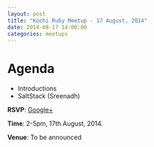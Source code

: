 ```yaml
---
layout: post
title: "Kochi Ruby Meetup - 17 August, 2014"
date: 2014-08-17 14:00:00
categories: meetups
---
```


# Agenda

* Introductions
* SaltStack (Sreenadh)

**RSVP**: [Google+](https://plus.google.com/events/c7amodr8uekn6g9k1u2d6c1sg04)

**Time**: 2-5pm, 17th August, 2014.

**Venue**: To be announced
